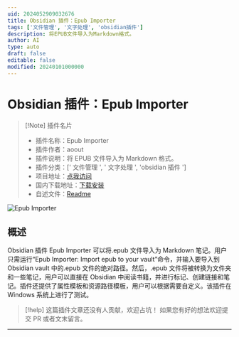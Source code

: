 ```yaml
---
uid: 2024052909032676
title: Obsidian 插件：Epub Importer
tags: ['文件管理', '文字处理', 'obsidian插件']
description: 将EPUB文件导入为Markdown格式。
author: AI
type: auto
draft: false
editable: false
modified: 20240101000000
---
```


# Obsidian 插件：Epub Importer

> [!Note] 插件名片
> - 插件名称：Epub Importer
> - 插件作者：aoout
> - 插件说明：将 EPUB 文件导入为 Markdown 格式。
> - 插件分类：[' 文件管理 ', ' 文字处理 ', 'obsidian 插件 ']
> - 项目地址：[点我访问](https://github.com/aoout/obsidian-epub-importer)
> - 国内下载地址：[下载安装](https://pkmer.cn/products/plugin/pluginMarket/?epub-importer)
> - 自述文件：[Readme](https://ghproxy.net/https://raw.githubusercontent.com/aoout/obsidian-epub-importer/master/README.md)

![Epub Importer](https://cdn.pkmer.cn/covers/epub-importer.gif!pkmer)

## 概述

Obsidian 插件 Epub Importer 可以将.epub 文件导入为 Markdown 笔记。用户只需运行“Epub Importer: Import epub to your vault”命令，并输入要导入到 Obsidian vault 中的.epub 文件的绝对路径。然后，.epub 文件将被转换为文件夹和一些笔记，用户可以直接在 Obsidian 中阅读书籍，并进行标记、创建链接和笔记。插件还提供了属性模板和资源路径模板，用户可以根据需要自定义。该插件在 Windows 系统上进行了测试。

> [!help]
> 这篇插件文章还没有人贡献，欢迎占坑！
> 如果您有好的想法欢迎提交 PR 或者文末留言。

---



